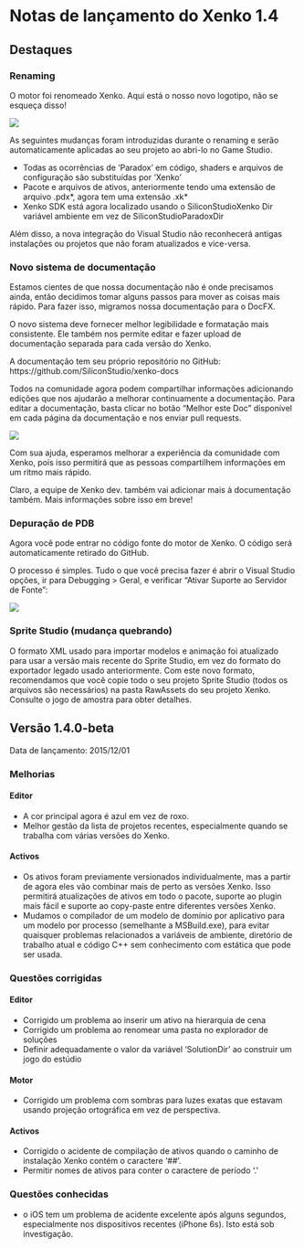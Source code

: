 # Notas de lançamento do Xenko 1.4

## Destaques

### Renaming

O motor foi renomeado Xenko. Aqui está o nosso novo logotipo, não se esqueça disso!

<img src="media/ReleaseNotes-1.4/xenko-logo.png" align="center" />

As seguintes mudanças foram introduzidas durante o renaming e serão automaticamente aplicadas ao seu projeto ao abri-lo no Game Studio.

- Todas as ocorrências de ‘Paradox’ em código, shaders e arquivos de configuração são substituídas por ‘Xenko’
- Pacote e arquivos de ativos, anteriormente tendo uma extensão de arquivo .pdx*, agora tem uma extensão .xk*
- Xenko SDK está agora localizado usando o SiliconStudioXenko Dir variável ambiente em vez de SiliconStudioParadoxDir

Além disso, a nova integração do Visual Studio não reconhecerá antigas instalações ou projetos que não foram atualizados e vice-versa.

### Novo sistema de documentação

Estamos cientes de que nossa documentação não é onde precisamos ainda, então decidimos tomar alguns passos para mover as coisas mais rápido. Para fazer isso, migramos nossa documentação para o DocFX.

O novo sistema deve fornecer melhor legibilidade e formatação mais consistente. Ele também nos permite editar e fazer upload de documentação separada para cada versão do Xenko.

A documentação tem seu próprio repositório no GitHub: https:\/\/github.com\/SiliconStudio\/xenko-docs

Todos na comunidade agora podem compartilhar informações adicionando edições que nos ajudarão a melhorar continuamente a documentação. Para editar a documentação, basta clicar no botão “Melhor este Doc” disponível em cada página da documentação e nos enviar pull requests.

<img src="media/ReleaseNotes-1.4/newdoc-docfx.png" align="center" />

Com sua ajuda, esperamos melhorar a experiência da comunidade com Xenko, pois isso permitirá que as pessoas compartilhem informações em um ritmo mais rápido.

Claro, a equipe de Xenko dev. também vai adicionar mais à documentação também. Mais informações sobre isso em breve!

### Depuração de PDB

Agora você pode entrar no código fonte do motor de Xenko. O código será automaticamente retirado do GitHub.

O processo é simples. Tudo o que você precisa fazer é abrir o Visual Studio opções, ir para Debugging > Geral, e verificar “Ativar Suporte ao Servidor de Fonte”:

<img src="media/ReleaseNotes-1.4/pdb_vs_sourceserver.png" align="center" />

### Sprite Studio (mudança quebrando)

O formato XML usado para importar modelos e animação foi atualizado para usar a versão mais recente do Sprite Studio, em vez do formato do exportador legado usado anteriormente.
Com este novo formato, recomendamos que você copie todo o seu projeto Sprite Studio (todos os arquivos são necessários) na pasta RawAssets do seu projeto Xenko. Consulte o jogo de amostra para obter detalhes.

## Versão 1.4.0-beta

Data de lançamento: 2015\/12\/01

### Melhorias

#### Editor

- A cor principal agora é azul em vez de roxo.
- Melhor gestão da lista de projetos recentes, especialmente quando se trabalha com várias versões do Xenko.

#### Activos

- Os ativos foram previamente versionados individualmente, mas a partir de agora eles vão combinar mais de perto as versões Xenko. Isso permitirá atualizações de ativos em todo o pacote, suporte ao plugin mais fácil e suporte ao copy-paste entre diferentes versões Xenko.
- Mudamos o compilador de um modelo de domínio por aplicativo para um modelo por processo (semelhante a MSBuild.exe), para evitar quaisquer problemas relacionados a variáveis de ambiente, diretório de trabalho atual e código C++ sem conhecimento com estática que pode ser usada.

### Questões corrigidas

#### Editor

- Corrigido um problema ao inserir um ativo na hierarquia de cena
- Corrigido um problema ao renomear uma pasta no explorador de soluções
- Definir adequadamente o valor da variável ‘SolutionDir’ ao construir um jogo do estúdio

#### Motor

- Corrigido um problema com sombras para luzes exatas que estavam usando projeção ortográfica em vez de perspectiva.

#### Activos

- Corrigido o acidente de compilação de ativos quando o caminho de instalação Xenko contém o caractere ‘##’.
- Permitir nomes de ativos para conter o caractere de período ‘.’

### Questões conhecidas

- o iOS tem um problema de acidente excelente após alguns segundos, especialmente nos dispositivos recentes (iPhone 6s). Isto está sob investigação.
